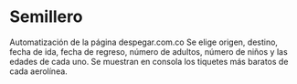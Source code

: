 # Semillero
Automatización de la página despegar.com.co
Se elige origen, destino, fecha de ida, fecha de regreso, número de adultos, número de niños y las edades de cada uno.
Se muestran en consola los tiquetes más baratos de cada aerolínea.